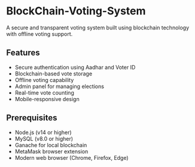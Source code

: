 # BlockChain-Voting-System

A secure and transparent voting system built using blockchain technology with offline voting support.

## Features

- Secure authentication using Aadhar and Voter ID
- Blockchain-based vote storage
- Offline voting capability
- Admin panel for managing elections
- Real-time vote counting
- Mobile-responsive design

## Prerequisites

- Node.js (v14 or higher)
- MySQL (v8.0 or higher)
- Ganache for local blockchain
- MetaMask browser extension
- Modern web browser (Chrome, Firefox, Edge)
